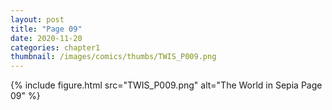 ```yaml
---
layout: post
title: "Page 09"
date: 2020-11-20
categories: chapter1
thumbnail: /images/comics/thumbs/TWIS_P009.png
---
```


{% include figure.html src="TWIS_P009.png" alt="The World in Sepia Page 09" %}
